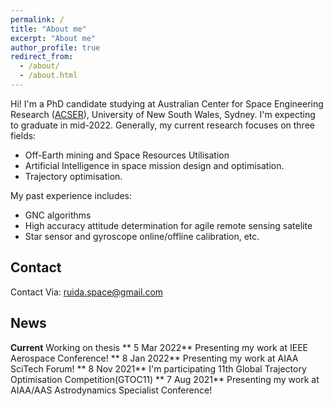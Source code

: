 ```yaml
---
permalink: /
title: "About me"
excerpt: "About me"
author_profile: true
redirect_from: 
  - /about/
  - /about.html
---
```

Hi! I'm a PhD candidate studying at Australian Center for Space Engineering Research ([ACSER](https://www.acser.unsw.edu.au/)), University of New South Wales, Sydney. I'm expecting to graduate in mid-2022. Generally, my current research focuses on three fields: 
* Off-Earth mining and Space Resources Utilisation  
* Artificial Intelligence in space mission design and optimisation. 
* Trajectory optimisation. 

My past experience includes: 
* GNC algorithms 
* High accuracy attitude determination for agile remote sensing satelite 
* Star sensor and gyroscope online/offline calibration, etc.

## Contact
Contact Via: ruida.space@gmail.com

## News
**Current** Working on thesis
** 5 Mar 2022** Presenting my work at IEEE Aerospace Conference!
** 8 Jan 2022** Presenting my work at AIAA SciTech Forum!
** 8 Nov 2021** I'm participating 11th Global Trajectory Optimisation Competition(GTOC11)
** 7 Aug 2021** Presenting my work at AIAA/AAS Astrodynamics Specialist Conference!